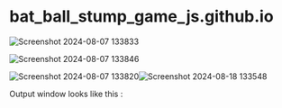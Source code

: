 # bat_ball_stump_game_js.github.io
![Screenshot 2024-08-07 133833](https://github.com/user-attachments/assets/970250ce-c142-4b0f-96c9-58db96eb11bc)

![Screenshot 2024-08-07 133846](https://github.com/user-attachments/assets/dbe92596-1b8d-43de-b699-6949132900b4)

![Screenshot 2024-08-07 133820](https://github.com/user-attachments/assets/df2e2416-c713-4526-982c-5f045455d3e2)![Screenshot 2024-08-18 133548](https://github.com/user-attachments/assets/8c39b349-300e-46f5-8011-1c34fb50a3a1)


Output window looks like this :
